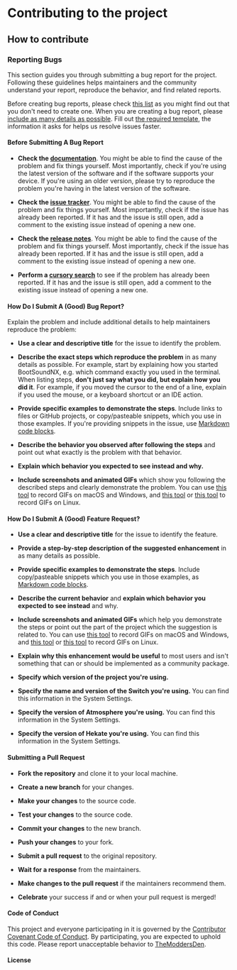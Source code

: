 # Contributing to the project

## How to contribute

### Reporting Bugs

This section guides you through submitting a bug report for the project. Following these guidelines helps maintainers and the community understand your report, reproduce the behavior, and find related reports.

Before creating bug reports, please check [this list](#before-submitting-a-bug-report) as you might find out that you don't need to create one. When you are creating a bug report, please [include as many details as possible](#how-do-i-submit-a-good-bug-report). Fill out [the required template](.github/ISSUE_TEMPLATE/bug_report.md), the information it asks for helps us resolve issues faster.

#### Before Submitting A Bug Report

* **Check the [documentation](../README.md##-Installation)**. You might be able to find the cause of the problem and fix things yourself. Most importantly, check if you're using the latest version of the software and if the software supports your device. If you're using an older version, please try to reproduce the problem you're having in the latest version of the software.

* **Check the [issue tracker](https://www.github.com/TheModdersDen/BootSoundNX/issues)**. You might be able to find the cause of the problem and fix things yourself. Most importantly, check if the issue has already been reported. If it has and the issue is still open, add a comment to the existing issue instead of opening a new one.

* **Check the [release notes](https://github.com/TheModdersDen/BootSoundNX/releases)**. You might be able to find the cause of the problem and fix things yourself. Most importantly, check if the issue has already been reported. If it has and the issue is still open, add a comment to the existing issue instead of opening a new one.

* **Perform a [cursory search](https://www.github.com/TheModdersDen/BootSoundNX/issues)** to see if the problem has already been reported. If it has and the issue is still open, add a comment to the existing issue instead of opening a new one.

#### How Do I Submit A (Good) Bug Report?

Explain the problem and include additional details to help maintainers reproduce the problem:

* **Use a clear and descriptive title** for the issue to identify the problem.

* **Describe the exact steps which reproduce the problem** in as many details as possible. For example, start by explaining how you started BootSoundNX, e.g. which command exactly you used in the terminal. When listing steps, **don't just say what you did, but explain how you did it**. For example, if you moved the cursor to the end of a line, explain if you used the mouse, or a keyboard shortcut or an IDE action.

* **Provide specific examples to demonstrate the steps**. Include links to files or GitHub projects, or copy/pasteable snippets, which you use in those examples. If you're providing snippets in the issue, use [Markdown code blocks](https://help.github.com/articles/markdown-basics/#multiple-lines).

* **Describe the behavior you observed after following the steps** and point out what exactly is the problem with that behavior.

* **Explain which behavior you expected to see instead and why.**

* **Include screenshots and animated GIFs** which show you following the described steps and clearly demonstrate the problem. You can use [this tool](https://www.cockos.com/licecap/) to record GIFs on macOS and Windows, and [this tool](https://github.com/phw/peek) or [this tool](https://github.com/leafo/gifine) to record GIFs on Linux.

#### How Do I Submit A (Good) Feature Request?

* **Use a clear and descriptive title** for the issue to identify the feature.

* **Provide a step-by-step description of the suggested enhancement** in as many details as possible.

* **Provide specific examples to demonstrate the steps**. Include copy/pasteable snippets which you use in those examples, as [Markdown code blocks](https://help.github.com/articles/markdown-basics/#multiple-lines).

* **Describe the current behavior** and **explain which behavior you expected to see instead** and why.

* **Include screenshots and animated GIFs** which help you demonstrate the steps or point out the part of the project which the suggestion is related to. You can use [this tool](https://www.cockos.com/licecap/) to record GIFs on macOS and Windows, and [this tool](https://github.com/phw/peek) or [this tool](https://github.com/leafo/gifine) to record GIFs on Linux.

* **Explain why this enhancement would be useful** to most users and isn't something that can or should be implemented as a community package.

* **Specify which version of the project you're using.** 

* **Specify the name and version of the Switch you're using.** You can find this information in the System Settings.

* **Specify the version of Atmosphere you're using.** You can find this information in the System Settings.

* **Specify the version of Hekate you're using.** You can find this information in the System Settings.

#### Submitting a Pull Request

* **Fork the repository** and clone it to your local machine.

* **Create a new branch** for your changes.

* **Make your changes** to the source code.

* **Test your changes** to the source code.

* **Commit your changes** to the new branch.

* **Push your changes** to your fork.

* **Submit a pull request** to the original repository.

* **Wait for a response** from the maintainers.

* **Make changes to the pull request** if the maintainers recommend them.

* **Celebrate** your success if and or when your pull request is merged!

#### Code of Conduct

This project and everyone participating in it is governed by the [Contributor Covenant Code of Conduct](CODE_OF_CONDUCT.md). By participating, you are expected to uphold this code. Please report unacceptable behavior to [TheModdersDen](https://www.github.com/TheModdersDen).

#### License

